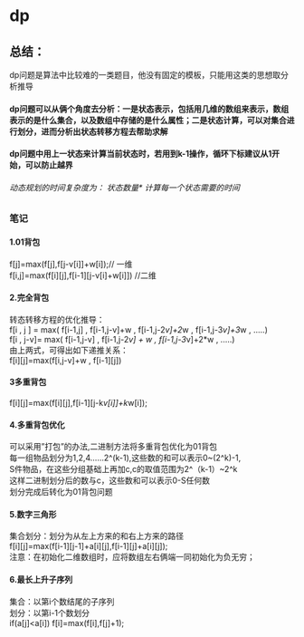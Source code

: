 # dp
## 总结：
dp问题是算法中比较难的一类题目，他没有固定的模板，只能用这类的思想取分析推导  
#### dp问题可以从俩个角度去分析：一是状态表示，包括用几维的数组来表示，数组表示的是什么集合，以及数组中存储的是什么属性；二是状态计算，可以对集合进行划分，进而分析出状态转移方程去帮助求解  
#### dp问题中用上一状态来计算当前状态时，若用到k-1操作，循环下标建议从1开始，可以防止越界  
######  动态规划的时间复杂度为： 状态数量* 计算每一个状态需要的时间
### 笔记
#### 1.01背包
f[j]=max(f[j],f[j-v[i]]+w[i]);// 一维   
f[i,j]=max(f[i][j],f[i-1][j-v[i]+w[i]])  //二维   
#### 2.完全背包  
转态转移方程的优化推导：  
f[i , j ] = max( f[i-1,j] , f[i-1,j-v]+w ,  f[i-1,j-2*v]+2*w , f[i-1,j-3*v]+3*w , .....)  
f[i , j-v]= max(            f[i-1,j-v]   ,  f[i-1,j-2*v] + w , f[i-1,j-3*v]+2*w , .....)  
由上两式，可得出如下递推关系：   
                        f[i][j]=max(f[i,j-v]+w , f[i-1][j])  
#### 3多重背包  
f[i][j]=max(f[i][j],f[i-1][j-k*v[i]]+k*w[i]);  

#### 4.多重背包优化  
可以采用”打包”的办法,二进制方法将多重背包优化为01背包  
每一组物品划分为1,2,4……2^(k-1),这些数的和可以表示0~(2^k)-1,  
S件物品，在这些分组基础上再加c,c的取值范围为2^（k-1）~2^k  
这样二进制划分后的数与c，这些数和可以表示0-S任何数  
划分完成后转化为01背包问题  
#### 5.数字三角形  
集合划分：划分为从左上方来的和右上方来的路径  
f[i][j]=max(f[i-1][j-1]+a[i][j],f[i-1][j]+a[i][j]);  
注意：在初始化二维数组时，应将数组左右俩端一同初始化为负无穷；  
#### 6.最长上升子序列  
集合：以第i个数结尾的子序列  
划分：以第i-1个数划分  
if(a[j]<a[i]) f[i]=max(f[i],f[j]+1);  




